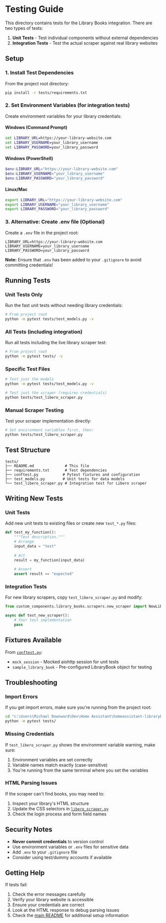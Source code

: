 # Testing Guide

This directory contains tests for the Library Books integration. There are two types of tests:

1. **Unit Tests** - Test individual components without external dependencies
2. **Integration Tests** - Test the actual scraper against real library websites

## Setup

### 1. Install Test Dependencies

From the project root directory:

```bash
pip install -r tests/requirements.txt
```

### 2. Set Environment Variables (for integration tests)

Create environment variables for your library credentials:

#### Windows (Command Prompt)
```cmd
set LIBRARY_URL=https://your-library-website.com
set LIBRARY_USERNAME=your_library_username
set LIBRARY_PASSWORD=your_library_password
```

#### Windows (PowerShell)
```powershell
$env:LIBRARY_URL="https://your-library-website.com"
$env:LIBRARY_USERNAME="your_library_username"
$env:LIBRARY_PASSWORD="your_library_password"
```

#### Linux/Mac
```bash
export LIBRARY_URL="https://your-library-website.com"
export LIBRARY_USERNAME="your_library_username"
export LIBRARY_PASSWORD="your_library_password"
```

### 3. Alternative: Create .env file (Optional)

Create a `.env` file in the project root:

```env
LIBRARY_URL=https://your-library-website.com
LIBRARY_USERNAME=your_library_username
LIBRARY_PASSWORD=your_library_password
```

**Note:** Ensure that `.env` has been added to your `.gitignore` to avoid committing credentials!

## Running Tests

### Unit Tests Only

Run the fast unit tests without needing library credentials:

```bash
# From project root
python -m pytest tests/test_models.py -v
```

### All Tests (including integration)

Run all tests including the live library scraper test:

```bash
# From project root
python -m pytest tests/ -v
```

### Specific Test Files

```bash
# Test just the models
python -m pytest tests/test_models.py -v

# Test just the scraper (requires credentials)
python tests/test_libero_scraper.py
```

### Manual Scraper Testing

Test your scraper implementation directly:

```bash
# Set environment variables first, then:
python tests/test_libero_scraper.py
```

## Test Structure

```
tests/
├── README.md              # This file
├── requirements.txt       # Test dependencies  
├── conftest.py           # Pytest fixtures and configuration
├── test_models.py        # Unit tests for data models
└── test_libero_scraper.py # Integration test for Libero scraper
```

## Writing New Tests

### Unit Tests

Add new unit tests to existing files or create new `test_*.py` files:

```python
def test_my_function():
    """Test description."""
    # Arrange
    input_data = "test"
    
    # Act
    result = my_function(input_data)
    
    # Assert
    assert result == "expected"
```

### Integration Tests

For new library scrapers, copy `test_libero_scraper.py` and modify:

```python
from custom_components.library_books.scrapers.new_scraper import NewLibraryScraper

async def test_new_scraper():
    # Your test implementation
    pass
```

## Fixtures Available

From [`conftest.py`](conftest.py):

- `mock_session` - Mocked aiohttp session for unit tests
- `sample_library_book` - Pre-configured LibraryBook object for testing

## Troubleshooting

### Import Errors

If you get import errors, make sure you're running from the project root:

```bash
cd "c:\Users\Michael Downward\Dev\Home Assistant\homeassistant-librarybooks"
python -m pytest tests/
```

### Missing Credentials

If `test_libero_scraper.py` shows the environment variable warning, make sure:

1. Environment variables are set correctly
2. Variable names match exactly (case-sensitive)
3. You're running from the same terminal where you set the variables

### HTML Parsing Issues

If the scraper can't find books, you may need to:

1. Inspect your library's HTML structure
2. Update the CSS selectors in [`libero_scraper.py`](../custom_components/library_books/scrapers/libero_scraper.py)
3. Check the login process and form field names

## Security Notes

- **Never commit credentials** to version control
- Use environment variables or `.env` files for sensitive data
- Add `.env` to your `.gitignore` file
- Consider using test/dummy accounts if available

## Getting Help

If tests fail:

1. Check the error messages carefully
2. Verify your library website is accessible
3. Ensure your credentials are correct
4. Look at the HTML response to debug parsing issues
5. Check the [main README](../README.md) for additional setup information